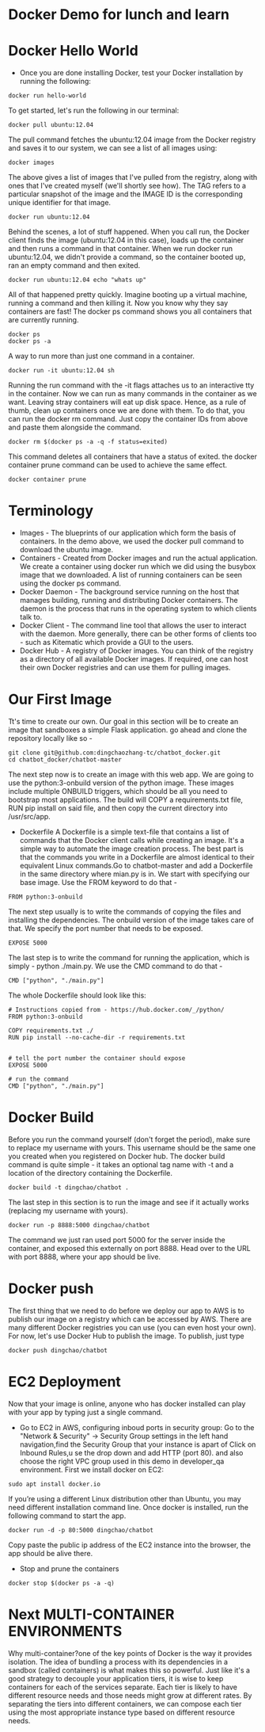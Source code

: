 # Docker Demo for lunch and learn

# Docker Hello World
- Once you are done installing Docker, test your Docker installation by running the following:
```
docker run hello-world
```
To get started, let's run the following in our terminal:
```
docker pull ubuntu:12.04
```
The pull command fetches the ubuntu:12.04 image from the Docker registry and saves it to our system, we can see a list of all images using: 
```
docker images
```

The above gives a list of images that I've pulled from the registry, along with ones that I've created myself (we'll shortly see how). The TAG refers to a particular snapshot of the image and the IMAGE ID is the corresponding unique identifier for that image.

```
docker run ubuntu:12.04
```
Behind the scenes, a lot of stuff happened. When you call run, the Docker client finds the image (ubuntu:12.04 in this case), loads up the container and then runs a command in that container. When we run docker run ubuntu:12.04, we didn't provide a command, so the container booted up, ran an empty command and then exited. 
```
docker run ubuntu:12.04 echo "whats up"
```
All of that happened pretty quickly. Imagine booting up a virtual machine, running a command and then killing it. Now you know why they say containers are fast! 
The docker ps command shows you all containers that are currently running.
```
docker ps
docker ps -a
```
A way to run more than just one command in a container.
```
docker run -it ubuntu:12.04 sh
```
Running the run command with the -it flags attaches us to an interactive tty in the container. Now we can run as many commands in the container as we want. Leaving stray containers will eat up disk space. Hence, as a rule of thumb, clean up containers once we are done with them. To do that, you can run the docker rm command. Just copy the container IDs from above and paste them alongside the command.
```
docker rm $(docker ps -a -q -f status=exited)
```
This command deletes all containers that have a status of exited. the docker container prune command can be used to achieve the same effect.
```
docker container prune
```
# Terminology
- Images - The blueprints of our application which form the basis of containers. In the demo above, we used the docker pull command to download the ubuntu image.
- Containers - Created from Docker images and run the actual application. We create a container using docker run which we did using the busybox image that we downloaded. A list of running containers can be seen using the docker ps command.
- Docker Daemon - The background service running on the host that manages building, running and distributing Docker containers. The daemon is the process that runs in the operating system to which clients talk to.
- Docker Client - The command line tool that allows the user to interact with the daemon. More generally, there can be other forms of clients too - such as Kitematic which provide a GUI to the users.
- Docker Hub - A registry of Docker images. You can think of the registry as a directory of all available Docker images. If required, one can host their own Docker registries and can use them for pulling images.

# Our First Image
Tt's time to create our own. Our goal in this section will be to create an image that sandboxes a simple Flask application.  go ahead and clone the repository locally like so -
```
git clone git@github.com:dingchaozhang-tc/chatbot_docker.git
cd chatbot_docker/chatbot-master
```
The next step now is to create an image with this web app. We are going to use the python:3-onbuild version of the python image. These images include multiple ONBUILD triggers, which should be all you need to bootstrap most applications. The build will COPY a requirements.txt file, RUN pip install on said file, and then copy the current directory into /usr/src/app.
- Dockerfile
A Dockerfile is a simple text-file that contains a list of commands that the Docker client calls while creating an image. It's a simple way to automate the image creation process. The best part is that the commands you write in a Dockerfile are almost identical to their equivalent Linux commands.Go to chatbot-master and add a Dockerfile in the same directory where mian.py is in. We start with specifying our base image. Use the FROM keyword to do that -
```
FROM python:3-onbuild
```
The next step usually is to write the commands of copying the files and installing the dependencies. The onbuild version of the image takes care of that. We specify the port number that needs to be exposed. 
```
EXPOSE 5000
```
The last step is to write the command for running the application, which is simply - python ./main.py. We use the CMD command to do that -
```
CMD ["python", "./main.py"]
```
The whole Dockerfile should look like this:
```
# Instructions copied from - https://hub.docker.com/_/python/
FROM python:3-onbuild

COPY requirements.txt ./
RUN pip install --no-cache-dir -r requirements.txt


# tell the port number the container should expose
EXPOSE 5000

# run the command
CMD ["python", "./main.py"]

```
# Docker Build
Before you run the command yourself (don't forget the period), make sure to replace my username with yours. This username should be the same one you created when you registered on Docker hub. The docker build command is quite simple - it takes an optional tag name with -t and a location of the directory containing the Dockerfile.
```
docker build -t dingchao/chatbot .
```
The last step in this section is to run the image and see if it actually works (replacing my username with yours).
```
docker run -p 8888:5000 dingchao/chatbot
```
The command we just ran used port 5000 for the server inside the container, and exposed this externally on port 8888. Head over to the URL with port 8888, where your app should be live.

# Docker push
The first thing that we need to do before we deploy our app to AWS is to publish our image on a registry which can be accessed by AWS. There are many different Docker registries you can use (you can even host your own). For now, let's use Docker Hub to publish the image. To publish, just type

```
docker push dingchao/chatbot
```

# EC2 Deployment 
Now that your image is online, anyone who has docker installed can play with your app by typing just a single command.
- Go to EC2 in AWS, configuring inboud ports in security group:
Go to the "Network & Security" -> Security Group settings in the left hand navigation,find the Security Group that your instance is apart of Click on Inbound Rules,u se the drop down and add HTTP (port 80). 
and also choose the right VPC group used in this demo in developer_qa environment.
First we install docker on EC2:
```
sudo apt install docker.io
```
If you’re using a different Linux distribution other than Ubuntu, you may need different installation command line.
Once docker is installed, run the following command to start the app.
```
docker run -d -p 80:5000 dingchao/chatbot
```
Copy paste the public ip address of the EC2 instance into the browser, the app should be alive there.
- Stop and prune the containers
```
docker stop $(docker ps -a -q)
```
# Next MULTI-CONTAINER ENVIRONMENTS

Why multi-container?one of the key points of Docker is the way it provides isolation. The idea of bundling a process with its dependencies in a sandbox (called containers) is what makes this so powerful. Just like it's a good strategy to decouple your application tiers, it is wise to keep containers for each of the services separate. Each tier is likely to have different resource needs and those needs might grow at different rates. By separating the tiers into different containers, we can compose each tier using the most appropriate instance type based on different resource needs. 
